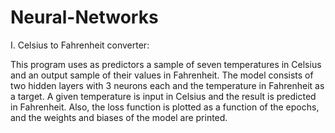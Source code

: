 # Neural-Networks

I. Celsius to Fahrenheit converter:

  This program uses as predictors a sample of seven temperatures in Celsius and an output sample of their values in Fahrenheit. The model consists of two hidden layers with 3 neurons each and the temperature in Fahrenheit as a target. A given temperature is input in Celsius and the result is predicted in Fahrenheit. 
  Also, the loss function is plotted as a function of the epochs, and the weights and biases of the model are printed.
